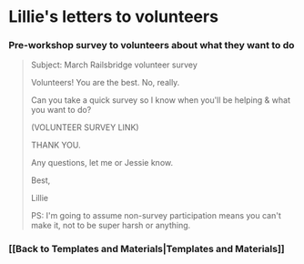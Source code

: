 # Lillie's letters to volunteers

### Pre-workshop survey to volunteers about what they want to do

> Subject: March Railsbridge volunteer survey
>
> Volunteers! You are the best. No, really.
> 
> Can you take a quick survey so I know when you'll be helping & what you want to do? 
> 
> (VOLUNTEER SURVEY LINK)
> 
> THANK YOU.
> 
> Any questions, let me or Jessie know. 
> 
> Best,
> 
> Lillie 
> 
> PS: I'm going to assume non-survey participation means you can't make it, not to be super harsh or anything. 

### [[Back to Templates and Materials|Templates and Materials]]